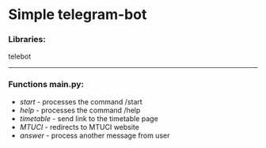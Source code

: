 # Simple telegram-bot

### Libraries:

telebot

---

### Functions main.py:

* _start_ - processes the command /start 
* _help_ - processes the command /help 
* _timetable_ - send link to the timetable page
* _MTUCI_ - redirects to MTUCI website
* _answer_ - process another message from user
